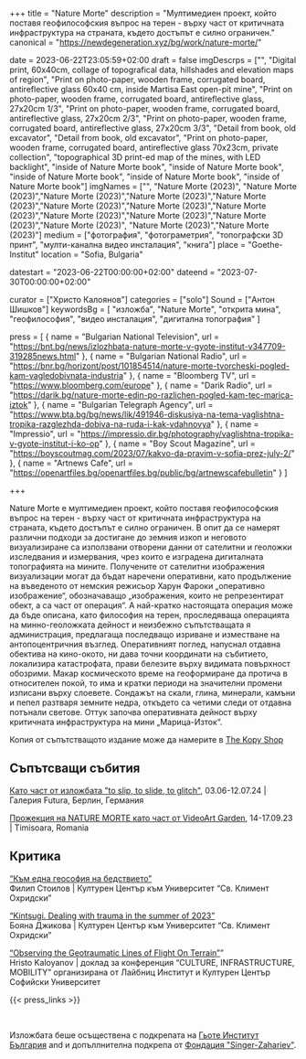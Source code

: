 +++
title = "Nature Morte"
description = "Мултимедиен проект, който поставя геофилософския въпрос на терен - върху част от критичната инфраструктура на страната, където достъпът е силно ограничен."
canonical = "https://newdegeneration.xyz/bg/work/nature-morte/"

date = 2023-06-22T23:05:59+02:00
draft = false
imgDescrps = ["", "Digital print, 60x40cm, collage of topografical data, hillshades and elevation maps of region", "Print on photo-paper, wooden frame, corrugated board, antireflective glass 60х40 cm, inside Martisa East open-pit mine", "Print on photo-paper, wooden frame, corrugated board, antireflective glass, 27x20cm 1/3", "Print on photo-paper, wooden frame, corrugated board, antireflective glass, 27x20cm 2/3", "Print on photo-paper, wooden frame, corrugated board, antireflective glass, 27x20cm 3/3", "Detail from book, old excavator", "Detail from book, old excavator", "Print on photo-paper, wooden frame, corrugated board, antireflective glass 70х23cm, private collection", "topographical 3D print-ed map of the mines, with LED backlight", "inside of Nature Morte book", "inside of Nature Morte book", "inside of Nature Morte book", "inside of Nature Morte book", "inside of Nature Morte book"]
imgNames = ["", "Nature Morte (2023)", "Nature Morte (2023)","Nature Morte (2023)","Nature Morte (2023)","Nature Morte (2023)","Nature Morte (2023)","Nature Morte (2023)","Nature Morte (2023)","Nature Morte (2023)","Nature Morte (2023)","Nature Morte (2023)","Nature Morte (2023)", "Nature Morte (2023)","Nature Morte (2023)"]
medium = ["фотография", "фотограметрия", "топографски 3D принт", "мулти-канална видео инсталация", "книга"]
place = "Goethe-Institut"
location = "Sofia, Bulgaria"

datestart = "2023-06-22T00:00:00+02:00"
dateend = "2023-07-30T00:00:00+02:00"

curator = ["Христо Калоянов"]
categories = ["solo"]
Sound = ["Антон Шишков"]
keywordsBg = [
  "изложба",
  "Nature Morte",
  "открита мина",
  "геофилософия",
  "видео инсталация",
  "дигитална топография"
]

press = [
  { name = "Bulgarian National Television", url = "https://bnt.bg/news/izlozhbata-nature-morte-v-gyote-institut-v347709-319285news.html" },
  { name = "Bulgarian National Radio", url = "https://bnr.bg/horizont/post/101854514/nature-morte-tvorcheski-pogled-kam-vagledobivnata-industria" },
  { name = "Bloomberg TV", url = "https://www.bloomberg.com/europe" },
  { name = "Darik Radio", url = "https://darik.bg/nature-morte-edin-po-razlichen-pogled-kam-tec-marica-iztok" },
  { name = "Bulgarian Telegraph Agency", url = "https://www.bta.bg/bg/news/lik/491946-diskusiya-na-tema-vaglishtna-tropika-razglezhda-dobiva-na-ruda-i-kak-vdahnovya" },
  { name = "Impressio", url = "https://impressio.dir.bg/photography/vaglishtna-tropika-v-gyote-institut-i-ko-op" },
  { name = "Boy Scout Magazine", url = "https://boyscoutmag.com/2023/07/kakvo-da-pravim-v-sofia-prez-july-2/" },
  { name = "Artnews Cafe", url = "https://openartfiles.bg/openartfiles.bg/public/bg/artnewscafebulletin" }
]

+++

Nature Morte е мултимедиен проект, който поставя геофилософския въпрос на терен - върху част от критичната инфраструктура на страната, където достъпът е силно ограничен. В опит да се намерят различни подходи за достигане до земния изкоп и неговото визуализиране са използвани отворени данни от сателитни и геоложки изследвания и измервания, чрез които е изградена дигиталната топографията на мините.
Получените от сателитни изображения визуализации могат да бъдат наречени оперативни, като продължение на въведеното от немския режисьор Харун Фароки „оперативно изображение“, обозначаващо „изображения, които не репрезентират обект, а са част от операция“. А най-кратко настоящата операция може да бъде описана, като философия на терен, проследяваща операцията на минно-геоложката дейност и неизбежно съпътстващата я администрация, предлагаща последващо изриване и изместване на антопоцентричния възглед.
Оперативният поглед, напуснал отдавна обектива на кино-окото, ни дава точни координати на събитието, локализира катастрофата, прави белезите върху видимата повърхност обозрими. Макар космическото време на геоформиране да протича в относителен покой, то има и кратки периоди на значителни промени изписани върху слоевете. Сондажът на скали, глина, минерали, камъни и пепел разтваря земните недра, откъдето са четими следи от отдавна потънали светове. Оттук започва оперативната дейност върху критичната инфраструктура на мини „Марица-Изток“.

Копия от съпътстващото издание може да намерите в [The Kopy Shop](https://www.thekopy.shop/product/nature-morte)

## Съпътсващи събития
[Като част от изложбата "to slip, to slide, to glitch"](https://www.galeriefutura.de/en/larisa-crunteanu-sonja-hornung-to-slip-to-slide-to-glitch/), 03.06-12.07.24 | Галерия Futura, Берлин, Германия

[Прожекция на NATURE MORTE като част от VideoArt Garden](https://timisoara2023.eu/ro/evenimente/coatings-videoart-garden/), 14-17.09.23 | Timisoara, Romania

## Критика
[“Към една геософия на бедствието”](https://culturecenter-su.org/philip-stoilov-nature-morte/)<br>
Филип Стоилов | Културен Център към Университет  “Св. Климент Охридски”

[“Kintsugi. Dealing with trauma in the summer of 2023”](https://culturecenter-su.org/kritika-x-3-june2023-boyana-dzhikova/)<br>
Бояна Джикова | Културен Център към Университет  “Св. Климент Охридски”

[“Observing the Geotraumatic Lines of Flight On Terrain”](https://culturecenter-su.org/wp-content/uploads/2023/10/programme-2023.pdf)”
<br>
Hristo Kaloyanov | доклад за конференция “CULTURE, INFRASTRUCTURE, MOBILITY” организирана от Лайбниц Институт и Културен Център Софийски Университет

{{< press_links >}}

&nbsp;

Изложбата беше осъществена с подкрепата на [Гьоте Институт България](https://www.goethe.de/ins/bg/en/ver.cfm?event_id=24801982) and и допъллнителна подкрепа от [Фондация "Singer-Zahariev"](https://singer-zahariev.eu/projects/nature-morte-opening-at-goethe-institute/).
